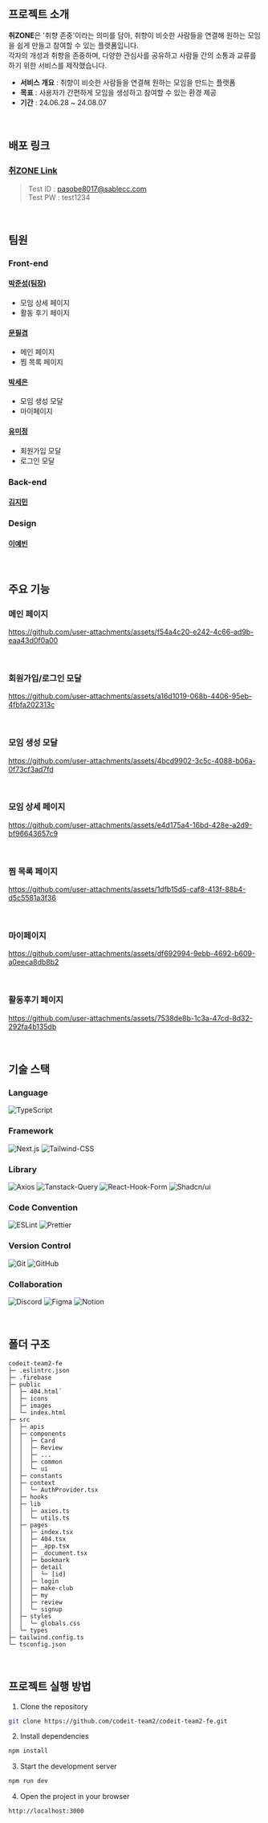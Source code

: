 ## 프로젝트 소개
**취ZONE**은 '취향 존중'이라는 의미를 담아, 취향이 비슷한 사람들을 연결해 원하는 모임을 쉽게 만들고 참여할 수 있는 플랫폼입니다.</br>
각자의 개성과 취향을 존중하며, 다양한 관심사를 공유하고 사람들 간의 소통과 교류를 하기 위한 서비스를 제작했습니다.

- **서비스 개요** : 취향이 비슷한 사람들을 연결해 원하는 모임을 만드는 플랫폼
- **목표** : 사용자가 간편하게 모임을 생성하고 참여할 수 있는 환경 제공
- **기간** : 24.06.28 ~ 24.08.07

</br>

## 배포 링크
### [취ZONE Link](https://hostinghobbyzone--hostinghobbyzone.us-central1.hosted.app/)
> Test ID : pasobe8017@sablecc.com</br>
> Test PW : test1234

</br>

## 팀원
### Front-end
#### [박준성(팀장)](https://github.com/juncastle97)
- 모임 상세 페이지
- 활동 후기 페이지
#### [문필겸](https://github.com/MoonPillGyeom)
- 메인 페이지
- 찜 목록 페이지
#### [박세은](https://github.com/marchfirst01)
- 모임 생성 모달
- 마이페이지
#### [유미정](https://github.com/ymj0828)
- 회원가입 모달
- 로그인 모달

### Back-end
#### [김지민](https://github.com/apptie)

### Design
#### [이예빈](mailto:leeyebin951@gmail.com)

</br>

## 주요 기능
### 메인 페이지
https://github.com/user-attachments/assets/f54a4c20-e242-4c66-ad9b-eaa43d0f0a00

</br>

### 회원가입/로그인 모달
https://github.com/user-attachments/assets/a16d1019-068b-4406-95eb-4fbfa202313c

</br>

### 모임 생성 모달
https://github.com/user-attachments/assets/4bcd9902-3c5c-4088-b06a-0f73cf3ad7fd

</br>

### 모임 상세 페이지
https://github.com/user-attachments/assets/e4d175a4-16bd-428e-a2d9-bf96643657c9

</br>

### 찜 목록 페이지
https://github.com/user-attachments/assets/1dfb15d5-caf8-413f-88b4-d5c5581a3f36

</br>

### 마이페이지
https://github.com/user-attachments/assets/df692994-9ebb-4692-b609-a0eeca8db8b2

</br>

### 활동후기 페이지
https://github.com/user-attachments/assets/7538de8b-1c3a-47cd-8d32-292fa4b135db

</br>

## 기술 스택
### Language
![TypeScript](https://img.shields.io/badge/TypeScript-3178C6.svg?&style=for-the-badge&logo=TypeScript&logoColor=white)


### Framework
![Next.js](https://img.shields.io/badge/Next.js-black?style=for-the-badge&logo=next.js&logoColor=white)
![Tailwind-CSS](https://img.shields.io/badge/tailwind_css-06B6D4?style=for-the-badge&logo=tailwindcss&logoColor=white)
         
### Library
![Axios](https://img.shields.io/badge/Axios-5429e4.svg?&logo=Axios&logoColor=white&style=for-the-badge)
![Tanstack-Query](https://img.shields.io/badge/tanstack_query-FF4154.svg?style=for-the-badge&logo=reactquery&logoColor=white)
![React-Hook-Form](https://img.shields.io/badge/react_hook_form-EC5990.svg?style=for-the-badge&logo=reacthookform&logoColor=white)
![Shadcn/ui](https://img.shields.io/badge/shadcn/ui-000000.svg?style=for-the-badge&logo=shadcn/ui&logoColor=white)

### Code Convention
![ESLint](https://img.shields.io/badge/ESLint-4B32C3?style=for-the-badge&logo=eslint&logoColor=white)
![Prettier](https://img.shields.io/badge/prettier-F7B93E?style=for-the-badge&logo=prettier&logoColor=white)

### Version Control
![Git](https://img.shields.io/badge/Git-f05032.svg?&style=for-the-badge&logo=Git&logoColor=white)
![GitHub](https://img.shields.io/badge/GitHub-181717.svg?&style=for-the-badge&logo=GitHub&logoColor=white)

### Collaboration
![Discord](https://img.shields.io/badge/Discord-%235865F2.svg?style=for-the-badge&logo=discord&logoColor=white)
![Figma](https://img.shields.io/badge/Figma-f24e1e.svg?&style=for-the-badge&logo=Figma&logoColor=white)
![Notion](https://img.shields.io/badge/Notion-%23000000.svg?style=for-the-badge&logo=notion&logoColor=white)

</br>

## 폴더 구조
```
codeit-team2-fe
├─ .eslintrc.json
├─ .firebase
├─ public
│  ├─ 404.html`
│  ├─ icons
│  ├─ images
│  └─ index.html
├─ src
│  ├─ apis
│  ├─ components
│  │  ├─ Card
│  │  ├─ Review
│  │  ├─ ...
│  │  ├─ common
│  │  └─ ui
│  ├─ constants
│  ├─ context
│  │  └─ AuthProvider.tsx
│  ├─ hooks
│  ├─ lib
│  │  ├─ axios.ts
│  │  └─ utils.ts
│  ├─ pages
│  │  ├─ index.tsx
│  │  ├─ 404.tsx
│  │  ├─ _app.tsx
│  │  ├─ _document.tsx
│  │  ├─ bookmark
│  │  ├─ detail
│  │  │  └─ [id]
│  │  ├─ login
│  │  ├─ make-club
│  │  ├─ my
│  │  ├─ review
│  │  └─ signup
│  ├─ styles
│  │  └─ globals.css
│  └─ types
├─ tailwind.config.ts
└─ tsconfig.json
```

</br>

## 프로젝트 실행 방법
1. Clone the repository

  ```bash
  git clone https://github.com/codeit-team2/codeit-team2-fe.git
  ```

2. Install dependencies

  ```bash
  npm install
  ```

3. Start the development server

  ```bash
  npm run dev
  ```

4. Open the project in your browser

  ```bash
  http://localhost:3000
  ```
